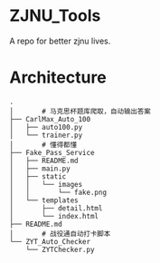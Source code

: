 # ZJNU_Tools
A repo for better zjnu lives.

# Architecture

```shell
.
│		# 马克思杯题库爬取，自动输出答案
├── CarlMax_Auto_100
│   ├── auto100.py
│   └── trainer.py
│		# 懂得都懂
├── Fake_Pass_Service
│   ├── README.md
│   ├── main.py
│   ├── static
│   │   └── images
│   │       └── fake.png
│   └── templates
│       ├── detail.html
│       └── index.html
├── README.md
│		# 战役通自动打卡脚本
└── ZYT_Auto_Checker
    └── ZYTChecker.py
```

